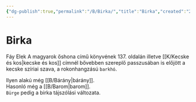 ```yaml
---
{"dg-publish":true,"permalink":"/B/Birka/","title":"Birka","created":"2024-04-21T13:39","updated":"2024-10-23T23:46"}
---
```



# Birka

Fáy Elek A magyarok őshona című könyvének 137. oldalán illetve [[K/Kecske és kos\|kecske és kos]] címnél bővebben szereplő passzusában is előjött a kecske szíriai szava, a rokonhangzású `barkhó`.  

Ilyen alakú még [[B/Bárány\|bárány]].  
Hasonló még a [[B/Barom\|barom]].  
`Bürge` pedig a birka tájszólási változata.  